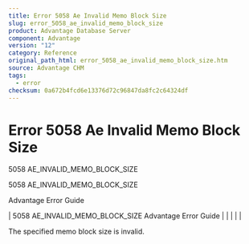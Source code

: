 ```yaml
---
title: Error 5058 Ae Invalid Memo Block Size
slug: error_5058_ae_invalid_memo_block_size
product: Advantage Database Server
component: Advantage
version: "12"
category: Reference
original_path_html: error_5058_ae_invalid_memo_block_size.htm
source: Advantage CHM
tags:
  - error
checksum: 0a672b4fcd6e13376d72c96847da8fc2c64324df
---
```


# Error 5058 Ae Invalid Memo Block Size

5058 AE\_INVALID\_MEMO\_BLOCK\_SIZE

5058 AE\_INVALID\_MEMO\_BLOCK\_SIZE

Advantage Error Guide

| 5058 AE\_INVALID\_MEMO\_BLOCK\_SIZE  Advantage Error Guide |  |  |  |  |

The specified memo block size is invalid.
